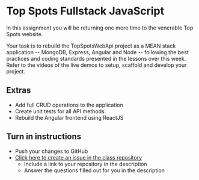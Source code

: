 # Top Spots Fullstack JavaScript

In this assignment you will be returning one more time to the venerable Top Spots website.

Your task is to rebuild the TopSpotsWebApi project as a MEAN stack application -- MongoDB, Express, Angular and Node -- following the best practices and coding standards presented in the lessons over this week. Refer to the videos of the live demos to setup, scaffold and develop your project.

## Extras
- Add full CRUD operations to the application
- Create unit tests for all API methods.
- Rebuild the Angular frontend using ReactJS

## Turn in instructions
* Push your changes to GitHub 
* [Click here to create an issue in the class repository](https://www.github.com/OriginCodeAcademy/Cohort8/issues/new?title=21-TopSpotsFullStackJS&body=1.%20Where%20can%20I%20find%20your%20repository%3F%20(Paste%20the%20url%20of%20your%20repository%20below)%0A%0A2.%20On%20a%20scale%20of%201-10%2C%20how%20difficult%20did%20you%20find%20this%20assignment%20to%20be%3F%0A%0A3.%20Did%20you%20complete%20the%20extra%20for%20this%20assignment%3F)
	* Include a link to your repository in the description
	* Answer the questions filled out for you in the description
